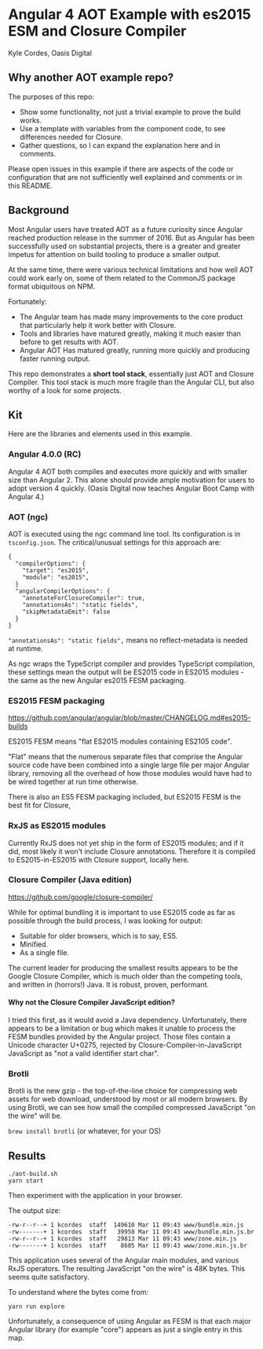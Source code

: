 # Angular 4 AOT Example with es2015 ESM and Closure Compiler

Kyle Cordes, Oasis Digital

## Why another AOT example repo?

The purposes of this repo:

* Show some functionality, not just a trivial example to prove the
  build works.
* Use a template with variables from the component code, to see
  differences needed for Closure.
* Gather questions, so I can expand the explanation here and in
  comments.

Please open issues in this example if there are aspects of the code or
configuration that are not sufficiently well explained and comments or
in this README.

## Background

Most Angular users have treated AOT as a future curiosity since
Angular reached production release in the summer of 2016.  But as
Angular has been successfully used on substantial projects, there is a
greater and greater impetus for attention on build tooling to produce
a smaller output.

At the same time, there were various technical limitations and how
well AOT could work early on, some of them related to the CommonJS
package format ubiquitous on NPM.

Fortunately:

* The Angular team has made many improvements to the core product that
  particularly help it work better with Closure.
* Tools and libraries have matured greatly, making it
  much easier than before to get results with AOT.
* Angular AOT Has matured greatly, running more quickly and producing
  faster running output.

This repo demonstrates a **short tool stack**, essentially just AOT
and Closure Compiler. This tool stack is much more fragile than the
Angular CLI, but also worthy of a look for some projects.

## Kit

Here are the libraries and elements used in this example.

### Angular 4.0.0 (RC)

Angular 4 AOT both compiles and executes more quickly and with smaller
size than Angular 2. This alone should provide ample motivation for
users to adopt version 4 quickly. (Oasis Digital now teaches Angular
Boot Camp with Angular 4.)

### AOT (ngc)

AOT is executed using the ngc command line tool. Its configuration is
in `tsconfig.json`. The critical/unusual settings for this approach are:

```
{
  "compilerOptions": {
    "target": "es2015",
    "module": "es2015",
  }
  "angularCompilerOptions": {
    "annotateForClosureCompiler": true,
    "annotationsAs": "static fields",
    "skipMetadataEmit": false
  }
}
```

```"annotationsAs": "static fields",``` means no reflect-metadata is
needed at runtime.

As ngc wraps the TypeScript compiler and provides TypeScript
compilation, these settings mean the output will be ES2015 code in
ES2015 modules - the same as the new Angular es2015 FESM packaging.

### ES2015 FESM packaging

<https://github.com/angular/angular/blob/master/CHANGELOG.md#es2015-builds>

ES2015 FESM means "flat ES2015 modules containing ES2105 code".

"Flat" means that the numerous separate files that comprise the
Angular source code have been combined into a single large file per
major Angular library, removing all the overhead of how those modules
would have had to be wired together at run time otherwise.

There is also an ES5 FESM packaging included, but ES2015 FESM is the
best fit for Closure,

### RxJS as ES2015 modules

Currently RxJS does not yet ship in the form of ES2015 modules; and if
it did, most likely it won't include Closure annotations. Therefore it
is compiled to ES2015-in-ES2015 with Closure support, locally here.

### Closure Compiler (Java edition)

<https://github.com/google/closure-compiler/>

While for optimal bundling it is important to use ES2015 code as far
as possible through the build process, I was looking for output:

* Suitable for older browsers, which is to say, ES5.
* Minified.
* As a single file.

The current leader for producing the smallest results appears to be
the Google Closure Compiler, which is much older than the competing
tools, and written in (horrors!) Java. It is robust, proven,
performant.

#### Why not the Closure Compiler JavaScript edition?

I tried this first, as it would avoid a Java dependency.
Unfortunately, there appears to be a limitation or bug which makes it
unable to process the FESM bundles provided by the Angular project.
Those files contain a Unicode character U+0275, rejected by
Closure-Compiler-in-JavaScript JavaScript as "not a valid identifier
start char".

### Brotli

Brotli is the new gzip - the top-of-the-line choice for compressing
web assets for web download, understood by most or all modern
browsers. By using Brotli, we can see how small the compiled
compressed JavaScript "on the wire" will be.

`brew install brotli` (or whatever, for your OS)

## Results

```
./aot-build.sh
yarn start
```

Then experiment with the application in your browser.

The output size:

```
-rw-r--r--+ 1 kcordes  staff  149610 Mar 11 09:43 www/bundle.min.js
-rw-------+ 1 kcordes  staff   39958 Mar 11 09:43 www/bundle.min.js.br
-rw-r--r--+ 1 kcordes  staff   29813 Mar 11 09:43 www/zone.min.js
-rw-------+ 1 kcordes  staff    8605 Mar 11 09:43 www/zone.min.js.br
```

This application uses several of the Angular main modules, and various
RxJS operators. The resulting JavaScript "on the wire" is 48K bytes.
This seems quite satisfactory.

To understand where the bytes come from:

```
yarn run explore
```

Unfortunately, a consequence of using Angular as FESM is that each
major Angular library (for example "core") appears as just a single
entry in this map.
